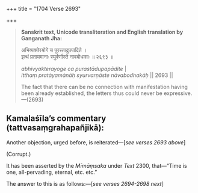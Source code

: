 +++
title = "1704 Verse 2693"

+++
> **Sanskrit text, Unicode transliteration and English translation by Ganganath Jha:** 
>
> अभिव्यक्तेरयोगे च पुरस्तादुपपादिते ।  
> इत्थं प्रतायमानाः स्युर्वर्णास्ते नावबोधकाः ॥ २६९३ ॥ 
>
> *abhivyakterayoge ca purastādupapādite* \|  
> *itthaṃ pratāyamānāḥ syurvarṇāste nāvabodhakāḥ* \|\| 2693 \|\| 
>
> The fact that there can be no connection with manifestation having been already established, the letters thus could never be expressive.—(2693)



## Kamalaśīla’s commentary (tattvasaṃgrahapañjikā):

Another objection, urged before, is reiterated—[*see verses 2693 above*]

(Corrupt.)

It has been asserted by the *Mīmāṃsaka* under *Text* 2300, that—“Time is one, all-pervading, eternal, etc. etc.”

The answer to this is as follows:—[*see verses 2694-2698 next*]


